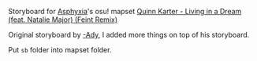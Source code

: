 Storyboard for [Asphyxia](https://osu.ppy.sh/users/1715720)'s osu! mapset [Quinn Karter - Living in a Dream (feat. Natalie Major) (Feint Remix)](https://osu.ppy.sh/beatmapsets/1602640)

Original storyboard by [-Ady](https://osu.ppy.sh/users/4414426), I added more things on top of his storyboard.

Put `sb` folder into mapset folder.